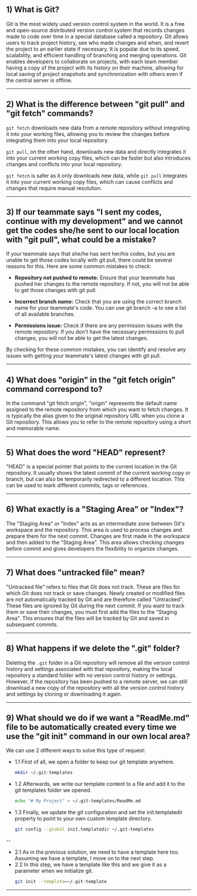 ## 1) What is Git?

Git is the most widely used version control system in the world. It is a free and open-source distributed version control system that records changes made to code over time in a special database called a repository. Git allows users to track project history, see who made changes and when, and revert the project to an earlier state if necessary. It is popular due to its speed, scalability, and efficient handling of branching and merging operations. Git enables developers to collaborate on projects, with each team member having a copy of the project with its history on their machine, allowing for local saving of project snapshots and synchronization with others even if the central server is offline.

---

## 2) What is the difference between "git pull" and "git fetch" commands?

`git fetch` downloads new data from a remote repository without integrating it into your working files, allowing you to review the changes before integrating them into your local repository.

`git pull`, on the other hand, downloads new data and directly integrates it into your current working copy files, which can be faster but also introduces changes and conflicts into your local repository.

`git fetch` is safer as it only downloads new data, while `git pull` integrates it into your current working copy files, which can cause conflicts and changes that require manual resolution.

---

## 3) If our teammate says "I sent my codes, continue with my development" and we cannot get the codes she/he sent to our local location with "git pull", what could be a mistake?

If your teammate says that she/he has sent her/his codes, but you are unable to get those codes locally with git pull, there could be several reasons for this. Here are some common mistakes to check:

- **Repository not pushed to remote:** 
Ensure that your teammate has pushed her changes to the remote repository. If not, you will not be able to get those changes with git pull.

- **Incorrect branch name:** 
Check that you are using the correct branch name for your teammate's code. You can use git branch -a to see a list of all available branches.

- **Permissions issue:** 
Check if there are any permission issues with the remote repository. If you don't have the necessary permissions to pull changes, you will not be able to get the latest changes.

By checking for these common mistakes, you can identify and resolve any issues with getting your teammate's latest changes with git pull.

---

## 4) What does "origin" in the "git fetch origin" command correspond to?

In the command "git fetch origin", "origin" represents the default name assigned to the remote repository from which you want to fetch changes. It is typically the alias given to the original repository URL when you clone a Git repository. This allows you to refer to the remote repository using a short and memorable name.

---

## 5) What does the word "HEAD" represent?

"HEAD" is a special pointer that points to the current location in the Git repository. It usually shows the latest commit of the current working copy or branch, but can also be temporarily redirected to a different location. This can be used to mark different commits, tags or references.

---

## 6) What exactly is a "Staging Area" or "Index"?

The "Staging Area" or "Index" acts as an intermediate zone between Git's workspace and the repository. This area is used to process changes and prepare them for the next commit. Changes are first made in the workspace and then added to the "Staging Area". This area allows checking changes before commit and gives developers the flexibility to organize changes.

---

## 7) What does "untracked file" mean?

"Untracked file" refers to files that Git does not track. These are files for which Git does not track or save changes. Newly created or modified files are not automatically tracked by Git and are therefore called "Untracked". These files are ignored by Git during the next commit. If you want to track them or save their changes, you must first add the files to the "Staging Area". This ensures that the files will be tracked by Git and saved in subsequent commits.

---

## 8) What happens if we delete the ".git" folder?

Deleting the `.git` folder in a Git repository will remove all the version control history and settings associated with that repository, making the local repository a standard folder with no version control history or settings. However, if the repository has been pushed to a remote server, we can still download a new copy of the repository with all the version control history and settings by cloning or downloading it again.

---

## 9) What should we do if we want a "ReadMe.md" file to be automatically created every time we use the "git init" command in our own local area?

We can use 2 different ways to solve this type of request:

- 1.1 First of all, we open a folder to keep our git template anywhere.
     ```bash
     mkdir ~/.git-templates
     ```
- 1.2 Afterwards, we write our template content to a file and add it to the git templates folder we opened.
     ```bash
     echo "# My Project" > ~/.git-templates/ReadMe.md
     ```
- 1.3 Finally, we update the git configuration and set the init.templatedir property to point to your own custom template directory.
     ```bash
     git config --global init.templatedir ~/.git-templates
     ```
--
- 2.1 As in the previous solution, we need to have a template here too. Assuming we have a template, I move on to the next step.
- 2.2 In this step, we have a template like this and we give it as a parameter when we initialize git.
     ```bash
     git init --template=~/.git-template
     ```
---

